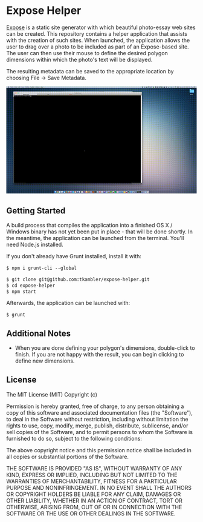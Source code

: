 # Expose Helper

[Expose](https://github.com/Jack000/Expose) is a static site generator with which beautiful photo-essay web
sites can be created. This repository contains a helper application that assists with the creation of such
sites. When launched, the application allows the user to drag over a photo to be included as part of an
Expose-based site. The user can then use their mouse to define the desired polygon dimensions within which the
photo's text will be displayed.

The resulting metadata can be saved to the appropriate location by choosing File -> Save Metadata.

![Example Video](https://github.com/tkambler/expose-helper/raw/master/misc/expose-helper.gif)

## Getting Started

A build process that compiles the application into a finished OS X / Windows binary has not yet been put in place - that will be done shortly. In the meantime, the application can be launched from the terminal. You'll
need Node.js installed.

If you don't already have Grunt installed, install it with:

```
$ npm i grunt-cli --global
```

```
$ git clone git@github.com:tkambler/expose-helper.git
$ cd expose-helper
$ npm start
```

Afterwards, the application can be launched with:

```
$ grunt
```

## Additional Notes

- When you are done defining your polygon's dimensions, double-click to finish. If you are not happy with the
result, you can begin clicking to define new dimensions.

## License

The MIT License (MIT)
Copyright (c) <year> <copyright holders>

Permission is hereby granted, free of charge, to any person obtaining a copy of this software and associated documentation files (the "Software"), to deal in the Software without restriction, including without limitation the rights to use, copy, modify, merge, publish, distribute, sublicense, and/or sell copies of the Software, and to permit persons to whom the Software is furnished to do so, subject to the following conditions:

The above copyright notice and this permission notice shall be included in all copies or substantial portions of the Software.

THE SOFTWARE IS PROVIDED "AS IS", WITHOUT WARRANTY OF ANY KIND, EXPRESS OR IMPLIED, INCLUDING BUT NOT LIMITED TO THE WARRANTIES OF MERCHANTABILITY, FITNESS FOR A PARTICULAR PURPOSE AND NONINFRINGEMENT. IN NO EVENT SHALL THE AUTHORS OR COPYRIGHT HOLDERS BE LIABLE FOR ANY CLAIM, DAMAGES OR OTHER LIABILITY, WHETHER IN AN ACTION OF CONTRACT, TORT OR OTHERWISE, ARISING FROM, OUT OF OR IN CONNECTION WITH THE SOFTWARE OR THE USE OR OTHER DEALINGS IN THE SOFTWARE.
